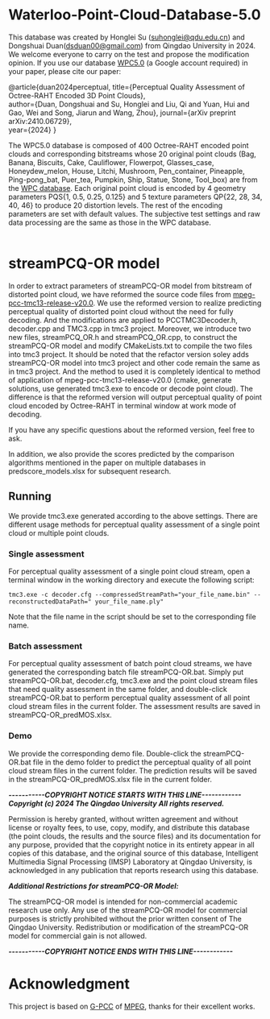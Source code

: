 # Waterloo-Point-Cloud-Database-5.0

This database was created by Honglei Su ([suhonglei@qdu.edu.cn](mailto:suhonglei@qdu.edu.cn)) and Dongshuai Duan(dsduan00@gmail.com) from Qingdao University in 2024. We welcome everyone to carry on the test and propose the modification opinion. If you use our database [WPC5.0]( https://drive.google.com/drive/folders/1WF5MHuixfaWm_TsSsv9ClIh0N7z2pXou?usp=sharing) (a Google account required) in your paper, please cite our paper:

@article{duan2024perceptual, 
   title={Perceptual Quality Assessment of Octree-RAHT Encoded 3D Point Clouds},  
   author={Duan, Dongshuai and Su, Honglei and Liu, Qi and Yuan, Hui and Gao, Wei and Song, Jiarun and Wang, Zhou}, 
   journal={arXiv preprint arXiv:2410.06729},  
   year={2024} 
} 

The WPC5.0 database is composed of 400 Octree-RAHT encoded point clouds and corresponding bitstreams whose 20 original point clouds (Bag, Banana, Biscuits, Cake, Cauliflower, Flowerpot, Glasses_case, Honeydew_melon, House, Litchi, Mushroom, Pen_container, Pineapple, Ping-pong_bat, Puer_tea, Pumpkin, Ship, Statue, Stone, Tool_box) are from the [WPC database](https://github.com/qdushl/Waterloo-Point-Cloud-Database). Each original point cloud is encoded by 4 geometry parameters PQS{1, 0.5, 0.25, 0.125} and 5 texture parameters QP{22, 28, 34, 40, 46} to produce 20 distortion levels. The rest of the encoding parameters are set with default values. The subjective test settings and raw data processing are the same as those in the WPC database.<br/><br/>

# streamPCQ-OR model

In order to extract parameters of streamPCQ-OR model from bitstream of distorted point cloud, we have reformed the source code files from [mpeg-pcc-tmc13-release-v20.0](https://github.com/MPEGGroup/mpeg-pcc-tmc13/releases/tag/release-v20.0). We use the reformed version to realize predicting perceptual quality of distorted point cloud without the need for fully decoding. And the modifications are applied to PCCTMC3Decoder.h, decoder.cpp and TMC3.cpp in tmc3 project. Moreover, we introduce two new files, streamPCQ_OR.h and streamPCQ_OR.cpp, to construct the streamPCQ-OR model and modify CMakeLists.txt to compile the two files into tmc3 project. It should be noted that the refactor version soley adds streamPCQ-OR model into tmc3 project and other code remain the same as in tmc3 project. And the method to used it is completely identical to method of application of mpeg-pcc-tmc13-release-v20.0 (cmake, generate solutions, use generated tmc3.exe to encode or decode point cloud). The difference is that the reformed version will output perceptual quality of point cloud encoded by Octree-RAHT in terminal window at work mode of decoding.

If you have any specific questions about the reformed version, feel free to ask.

In addition, we also provide the scores predicted by the comparison algorithms mentioned in the paper on multiple databases in predscore_models.xlsx for subsequent research.

## Running

We provide tmc3.exe generated according to the above settings. There are different usage methods for perceptual quality assessment of a single point cloud or multiple point clouds.

### Single assessment

For perceptual quality assessment of a single point cloud stream, open a terminal window in the working directory and execute the following script:

```console
tmc3.exe -c decoder.cfg --compressedStreamPath="your_file_name.bin" --reconstructedDataPath=" your_file_name.ply"
```

Note that the file name in the script should be set to the corresponding file name.

### Batch assessment

For perceptual quality assessment of batch point cloud streams, we have generated the corresponding batch file streamPCQ-OR.bat. Simply put streamPCQ-OR.bat, decoder.cfg, tmc3.exe and the point cloud stream files that need quality assessment in the same folder, and double-click streamPCQ-OR.bat to perform perceptual quality assessment of all point cloud stream files in the current folder. The assessment results are saved in streamPCQ-OR_predMOS.xlsx.

### Demo

We provide the corresponding demo file. Double-click the streamPCQ-OR.bat file in the demo folder to predict the perceptual quality of all point cloud stream files in the current folder. The prediction results will be saved in the streamPCQ-OR_predMOS.xlsx file in the current folder.

***-----------COPYRIGHT NOTICE STARTS WITH THIS LINE------------***
***Copyright (c) 2024 The Qingdao University All rights reserved.***

Permission is hereby granted, without written agreement and without license or royalty fees, to use, copy, modify, and distribute this database (the point clouds, the results and the source files) and its documentation for any purpose, provided that the copyright notice in its entirety appear in all copies of this database, and the original source of this database, Intelligent Multimedia Signal Processing (IMSP) Laboratory at Qingdao University, is acknowledged in any publication that reports research using this database.

***Additional Restrictions for streamPCQ-OR Model:***

The streamPCQ-OR model is intended for non-commercial academic research use only. Any use of the streamPCQ-OR model for commercial purposes is strictly prohibited without the prior written consent of The Qingdao University. Redistribution or modification of the streamPCQ-OR model for commercial gain is not allowed.

***-----------COPYRIGHT NOTICE ENDS WITH THIS LINE------------***

# Acknowledgment

This project is based on [G-PCC](https://www.mpeg.org/standards/MPEG-I/9/) of [MPEG](https://www.mpeg.org), thanks for their excellent works.
